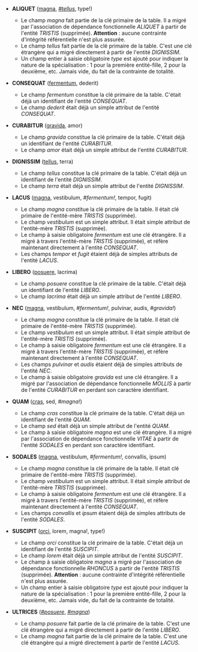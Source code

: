 <!-- Generated by Mocodo 4.0.3 -->

- **ALIQUET** (<ins>magna</ins>, <ins>_#tellus_</ins>, type!)
  - Le champ _magna_ fait partie de la clé primaire de la table. Il a migré par l'association de dépendance fonctionnelle _ALIQUET_ à partir de l'entité _TRISTIS_ (supprimée). **Attention** : aucune contrainte d'intégrité référentielle n'est plus assurée.
  - Le champ _tellus_ fait partie de la clé primaire de la table. C'est une clé étrangère qui a migré directement à partir de l'entité _DIGNISSIM_.
  - Un champ entier à saisie obligatoire _type_ est ajouté pour indiquer la nature de la spécialisation : 1 pour la première entité-fille, 2 pour la deuxième, etc. Jamais vide, du fait de la contrainte de totalité.

- **CONSEQUAT** (<ins>fermentum</ins>, dederit)
  - Le champ _fermentum_ constitue la clé primaire de la table. C'était déjà un identifiant de l'entité _CONSEQUAT_.
  - Le champ _dederit_ était déjà un simple attribut de l'entité _CONSEQUAT_.

- **CURABITUR** (<ins>gravida</ins>, amor)
  - Le champ _gravida_ constitue la clé primaire de la table. C'était déjà un identifiant de l'entité _CURABITUR_.
  - Le champ _amor_ était déjà un simple attribut de l'entité _CURABITUR_.

- **DIGNISSIM** (<ins>tellus</ins>, terra)
  - Le champ _tellus_ constitue la clé primaire de la table. C'était déjà un identifiant de l'entité _DIGNISSIM_.
  - Le champ _terra_ était déjà un simple attribut de l'entité _DIGNISSIM_.

- **LACUS** (<ins>magna</ins>, vestibulum, _#fermentum!_, tempor, fugit)
  - Le champ _magna_ constitue la clé primaire de la table. Il était clé primaire de l'entité-mère _TRISTIS_ (supprimée).
  - Le champ _vestibulum_ est un simple attribut. Il était simple attribut de l'entité-mère _TRISTIS_ (supprimée).
  - Le champ à saisie obligatoire _fermentum_ est une clé étrangère. Il a migré à travers l'entité-mère _TRISTIS_ (supprimée), et réfère maintenant directement à l'entité _CONSEQUAT_.
  - Les champs _tempor_ et _fugit_ étaient déjà de simples attributs de l'entité _LACUS_.

- **LIBERO** (<ins>posuere</ins>, lacrima)
  - Le champ _posuere_ constitue la clé primaire de la table. C'était déjà un identifiant de l'entité _LIBERO_.
  - Le champ _lacrima_ était déjà un simple attribut de l'entité _LIBERO_.

- **NEC** (<ins>magna</ins>, vestibulum, _#fermentum!_, pulvinar, audis, _#gravida!_)
  - Le champ _magna_ constitue la clé primaire de la table. Il était clé primaire de l'entité-mère _TRISTIS_ (supprimée).
  - Le champ _vestibulum_ est un simple attribut. Il était simple attribut de l'entité-mère _TRISTIS_ (supprimée).
  - Le champ à saisie obligatoire _fermentum_ est une clé étrangère. Il a migré à travers l'entité-mère _TRISTIS_ (supprimée), et réfère maintenant directement à l'entité _CONSEQUAT_.
  - Les champs _pulvinar_ et _audis_ étaient déjà de simples attributs de l'entité _NEC_.
  - Le champ à saisie obligatoire _gravida_ est une clé étrangère. Il a migré par l'association de dépendance fonctionnelle _MOLLIS_ à partir de l'entité _CURABITUR_ en perdant son caractère identifiant.

- **QUAM** (<ins>cras</ins>, sed, _#magna!_)
  - Le champ _cras_ constitue la clé primaire de la table. C'était déjà un identifiant de l'entité _QUAM_.
  - Le champ _sed_ était déjà un simple attribut de l'entité _QUAM_.
  - Le champ à saisie obligatoire _magna_ est une clé étrangère. Il a migré par l'association de dépendance fonctionnelle _VITAE_ à partir de l'entité _SODALES_ en perdant son caractère identifiant.

- **SODALES** (<ins>magna</ins>, vestibulum, _#fermentum!_, convallis, ipsum)
  - Le champ _magna_ constitue la clé primaire de la table. Il était clé primaire de l'entité-mère _TRISTIS_ (supprimée).
  - Le champ _vestibulum_ est un simple attribut. Il était simple attribut de l'entité-mère _TRISTIS_ (supprimée).
  - Le champ à saisie obligatoire _fermentum_ est une clé étrangère. Il a migré à travers l'entité-mère _TRISTIS_ (supprimée), et réfère maintenant directement à l'entité _CONSEQUAT_.
  - Les champs _convallis_ et _ipsum_ étaient déjà de simples attributs de l'entité _SODALES_.

- **SUSCIPIT** (<ins>orci</ins>, lorem, magna!, type!)
  - Le champ _orci_ constitue la clé primaire de la table. C'était déjà un identifiant de l'entité _SUSCIPIT_.
  - Le champ _lorem_ était déjà un simple attribut de l'entité _SUSCIPIT_.
  - Le champ à saisie obligatoire _magna_ a migré par l'association de dépendance fonctionnelle _RHONCUS_ à partir de l'entité _TRISTIS_ (supprimée). **Attention** : aucune contrainte d'intégrité référentielle n'est plus assurée.
  - Un champ entier à saisie obligatoire _type_ est ajouté pour indiquer la nature de la spécialisation : 1 pour la première entité-fille, 2 pour la deuxième, etc. Jamais vide, du fait de la contrainte de totalité.

- **ULTRICES** (<ins>_#posuere_</ins>, <ins>_#magna_</ins>)
  - Le champ _posuere_ fait partie de la clé primaire de la table. C'est une clé étrangère qui a migré directement à partir de l'entité _LIBERO_.
  - Le champ _magna_ fait partie de la clé primaire de la table. C'est une clé étrangère qui a migré directement à partir de l'entité _LACUS_.
